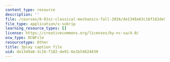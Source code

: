 ```yaml
---
content_type: resource
description: ''
file: /courses/8-01sc-classical-mechanics-fall-2016/de1349a63c16f182de916e1b54624439_dlJtUvRaGdE.srt
file_type: application/x-subrip
learning_resource_types: []
license: https://creativecommons.org/licenses/by-nc-sa/4.0/
ocw_type: OCWFile
resourcetype: Other
title: 3play caption file
uid: de1349a6-3c16-f182-de91-6e1b54624439
---
```

